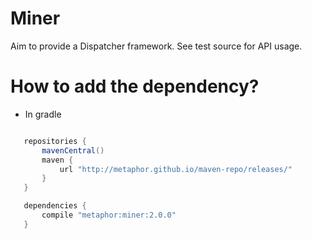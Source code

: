 Miner
=

Aim to provide a Dispatcher framework. See test source for API usage.


How to add the dependency?
=

* In gradle

```groovy

   repositories {
       mavenCentral()
       maven {
           url "http://metaphor.github.io/maven-repo/releases/"
       }
   }

   dependencies {
       compile "metaphor:miner:2.0.0"
   }

```
